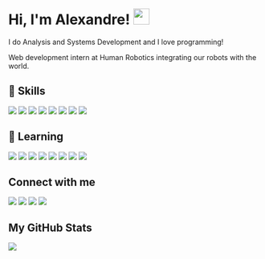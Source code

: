 <h1> Hi, I'm Alexandre! <img src = "https://media2.giphy.com/media/QssGEmpkyEOhBCb7e1/giphy.gif?cid=ecf05e47a0n3gi1bfqntqmob8g9aid1oyj2wr3ds3mg700bl&rid=giphy.gif" width = 32px></h1> 

I do Analysis and Systems Development and I love programming!

Web development intern at Human Robotics integrating our robots with the world.

<h2> 🚀 Skills </h2>
<a href="https://www.github.com/xandao6"> <img src="https://img.shields.io/badge/JavaScript-323330?style=for-the-badge&logo=javascript&logoColor=F7DF1E"/></a>
<a href="https://www.github.com/xandao6"> <img src="https://img.shields.io/badge/Vue.js-35495E?style=for-the-badge&logo=vue.js&logoColor=4FC08D"/></a>
<a href="https://www.github.com/xandao6"> <img src="https://img.shields.io/badge/HTML5-E34F26?style=for-the-badge&logo=html5&logoColor=white"/></a>
<a href="https://www.github.com/xandao6"> <img src="https://img.shields.io/badge/CSS3-1572B6?style=for-the-badge&logo=css3&logoColor=white"/></a>
<a href="https://www.github.com/xandao6"> <img src="https://img.shields.io/badge/Sass-CC6699?style=for-the-badge&logo=sass&logoColor=white"/></a>
<a href="https://www.github.com/xandao6"> <img src="https://img.shields.io/badge/Python-14354C?style=for-the-badge&logo=python&logoColor=white"/></a>
<a href="https://www.github.com/xandao6"> <img src="https://img.shields.io/badge/Docker-2CA5E0?style=for-the-badge&logo=docker&logoColor=white"/></a>
<a href="https://www.github.com/xandao6"> <img src="https://img.shields.io/badge/Git-F05032?style=for-the-badge&logo=git&logoColor=white"/></a>

<h2> 🌱 Learning </h2>
<a href="https://www.github.com/xandao6"> <img src="https://img.shields.io/badge/TypeScript-007ACC?style=for-the-badge&logo=typescript&logoColor=white"/></a>
<a href="https://www.github.com/xandao6"> <img src="https://img.shields.io/badge/Node.js-43853D?style=for-the-badge&logo=node.js&logoColor=white"/></a>
<a href="https://www.github.com/xandao6"> <img src="https://img.shields.io/badge/Express.js-000000?style=for-the-badge&logo=express&logoColor=white"/></a>
<a href="https://www.github.com/xandao6"> <img src="https://img.shields.io/badge/PostgreSQL-316192?style=for-the-badge&logo=postgresql&logoColor=white"/></a>
<a href="https://www.github.com/xandao6"> <img src="https://img.shields.io/badge/Amazon_AWS-232F3E?style=for-the-badge&logo=amazon-aws&logoColor=white"/></a>
<a href="https://www.github.com/xandao6"> <img src="https://img.shields.io/badge/nuxt.js-00C58E?style=for-the-badge&logo=nuxtdotjs&logoColor=white"/></a>
<a href="https://www.github.com/xandao6"> <img src="https://img.shields.io/badge/Tailwind_CSS-38B2AC?style=for-the-badge&logo=tailwind-css&logoColor=white"/></a>
<a href="https://www.github.com/xandao6"> <img src="https://img.shields.io/badge/Jest-C21325?style=for-the-badge&logo=jest&logoColor=white"/></a>

<h2>Connect with me</h2>
<a href="https://www.github.com/xandao6"> <img src="https://img.shields.io/badge/GitHub-100000?style=for-the-badge&logo=github&logoColor=white"/></a>
<a href="https://www.linkedin.com/in/xandao6"> <img src="https://img.shields.io/badge/LinkedIn-0077B5?style=for-the-badge&logo=linkedin&logoColor=white"/></a> 
<a href="mailto:alexandrecalilmf@gmail.com"> <img src="https://img.shields.io/badge/Gmail-D14836?style=for-the-badge&logo=gmail&logoColor=white"/></a>
<a href="https://wa.me/5562985800598"> <img src="https://img.shields.io/badge/WhatsApp-25D366?style=for-the-badge&logo=whatsapp&logoColor=white"/></a>

<h2> My GitHub Stats </h2>
<a href="https://github.com/xandao6">
  <img align="center" src="https://github-readme-stats.vercel.app/api?username=xandao6&show_icons=true&theme=dark&include_all_commits=true&count_private=true">
</a>
